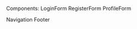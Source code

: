 Components:
LoginForm
RegisterForm
ProfileForm

Navigation
Footer




<!DOCTYPE>
<area>
<article>
<aside>
<audio>
<b>
<base>
<bdi>
<bdo>
<canvas>
<caption>
<col>
<colgroup>
<data>
<del>
<details>
<dfn>
<dialog>
<embed>
<figcaption>
<figure>
<head>
<hgroup>
<iframe>
<img>
<ins>
<kbd>
<legend>
<link>
<map>
<mark>
<meta>
<meter>
<nav>
<noscript>
<object>
<option>
<output>
<picture>
<progress>
<script>
<source>
<style>
<summary>
<template>
<track>
<u>
<var>
<video>


# class TestMainTag(unittest.TestCase):
#     def test_tag_initialization(self):
#         tag = HTMLTag("Hello", tag="p")
#         self.assertEqual(tag.tag, "p")
#         self.assertEqual(tag.text, "Hello")
#         self.assertEqual(tag.children, [])
#         self.assertEqual(tag.attributes, {})

#     def test_tag_render(self):
#         tag = HTMLTag("Hello", tag="p")
#         self.assertEqual(tag.render(), "<p>Hello</p>")

#     def test_tag_with_children(self):
#         child1 = HTMLTag("Child 1", tag="span")
#         child2 = HTMLTag("Child 2", tag="span")
#         parent = HTMLTag([child1, child2], tag="div")
#         self.assertEqual(parent.render(), "<div><span>Child 1</span><span>Child 2</span></div>")


# class TestSubclasses(unittest.TestCase):
#     def test_section(self):
#         section = Section(Div(H1("Hello World!"), Paragraph("This is a paragraph")))
#         self.assertIn("<section>", section.render())
#         self.assertIn("</section>", section.render())
#
#     def test_div(self):
#         div = Div(H1("Hello World!"), Paragraph("This is a paragraph"))
#         self.assertIn("<div>", div.render())
#         self.assertIn("</div>", div.render())
#
#     def test_button(self):
#         button = Button("Click me!")
#         self.assertEqual(button.render(), "<button>Click me!</button>")
